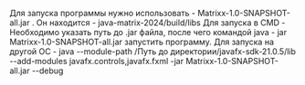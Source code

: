 Для запуска программы нужно использовать - Matrixx-1.0-SNAPSHOT-all.jar . 
Он находится - java-matrix-2024/build/libs
Для запуска в CMD - Необходимо указать путь до .jar файла, после чего командой java - jar Matrixx-1.0-SNAPSHOT-all.jar запустить программу.
Для запуска на другой ОС  - java --module-path /Путь до директории/javafx-sdk-21.0.5/lib  --add-modules javafx.controls,javafx.fxml -jar Matrixx-1.0-SNAPSHOT-all.jar --debug 
